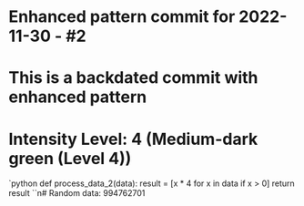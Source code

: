 ﻿# Enhanced pattern commit for 2022-11-30 - #2
# This is a backdated commit with enhanced pattern
# Intensity Level: 4 (Medium-dark green (Level 4))
`python
def process_data_2(data):
    result = [x * 4 for x in data if x > 0]
    return result
``n# Random data: 994762701

